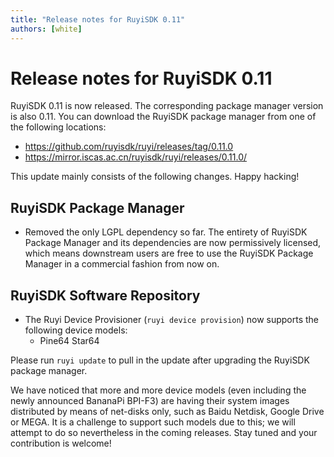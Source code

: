 ```yaml
---
title: "Release notes for RuyiSDK 0.11"
authors: [white]
---
```


# Release notes for RuyiSDK 0.11

RuyiSDK 0.11 is now released. The corresponding package manager version is also 0.11.
You can download the RuyiSDK package manager from one of the following locations:

- https://github.com/ruyisdk/ruyi/releases/tag/0.11.0
- https://mirror.iscas.ac.cn/ruyisdk/ruyi/releases/0.11.0/

This update mainly consists of the following changes. Happy hacking!

## RuyiSDK Package Manager

- Removed the only LGPL dependency so far. The entirety of RuyiSDK Package
  Manager and its dependencies are now permissively licensed, which means
  downstream users are free to use the RuyiSDK Package Manager in a
  commercial fashion from now on.

## RuyiSDK Software Repository

- The Ruyi Device Provisioner (`ruyi device provision`) now supports the following device models:
  - Pine64 Star64

Please run `ruyi update` to pull in the update after upgrading the RuyiSDK
package manager.

We have noticed that more and more device models (even including the newly
announced BananaPi BPI-F3) are having their system images distributed by
means of net-disks only, such as Baidu Netdisk, Google Drive or MEGA.
It is a challenge to support such models due to this; we will attempt to do
so nevertheless in the coming releases. Stay tuned and your contribution is
welcome!
